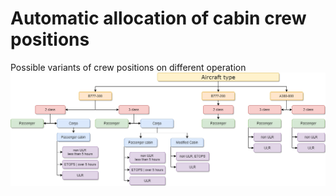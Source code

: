 # Automatic allocation of cabin crew positions
Possible variants of crew positions on different operation  
<img src="./diagram.png" />